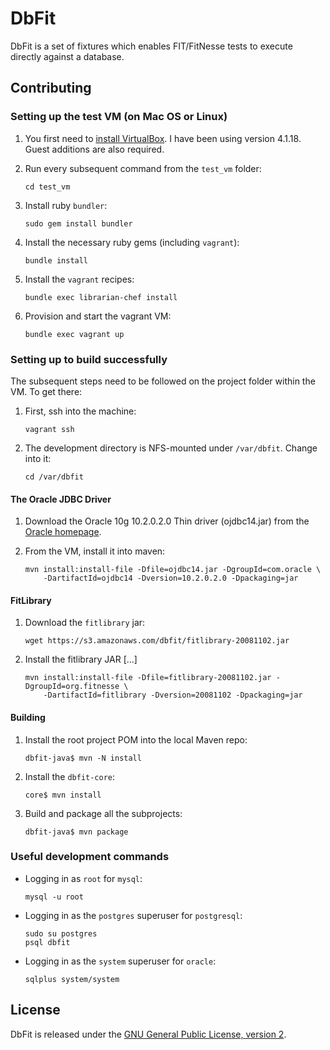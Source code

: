 # DbFit

DbFit is a set of fixtures which enables FIT/FitNesse tests to execute directly against a database.

## Contributing

### Setting up the test VM (on Mac OS or Linux)

1.  You first need to [install VirtualBox](https://www.virtualbox.org/wiki/Downloads). I have been using version 4.1.18. Guest additions are also required.

2.  Run every subsequent command from the `test_vm` folder:

        cd test_vm

3.  Install ruby `bundler`:

        sudo gem install bundler

4.  Install the necessary ruby gems (including `vagrant`):

        bundle install

5.  Install the `vagrant` recipes:

        bundle exec librarian-chef install

6.  Provision and start the vagrant VM:

        bundle exec vagrant up

### Setting up to build successfully

The subsequent steps need to be followed on the project folder within the VM. To get there:

 1. First, ssh into the machine:
        
        vagrant ssh

 2. The development directory is NFS-mounted under `/var/dbfit`. Change into it:

        cd /var/dbfit 

#### The Oracle JDBC Driver

1.  Download the Oracle 10g 10.2.0.2.0 Thin driver (ojdbc14.jar) from the [Oracle homepage](http://www.oracle.com/technetwork/database/features/jdbc/index-091264.html).

2.  From the VM, install it into maven:

        mvn install:install-file -Dfile=ojdbc14.jar -DgroupId=com.oracle \
            -DartifactId=ojdbc14 -Dversion=10.2.0.2.0 -Dpackaging=jar

#### FitLibrary 

1.  Download the `fitlibrary` jar:

        wget https://s3.amazonaws.com/dbfit/fitlibrary-20081102.jar

2.  Install the fitlibrary JAR [...]

        mvn install:install-file -Dfile=fitlibrary-20081102.jar -DgroupId=org.fitnesse \
            -DartifactId=fitlibrary -Dversion=20081102 -Dpackaging=jar

#### Building

1.  Install the root project POM into the local Maven repo:
    
        dbfit-java$ mvn -N install

2.  Install the `dbfit-core`:

        core$ mvn install

3.  Build and package all the subprojects:

        dbfit-java$ mvn package

### Useful development commands

 *  Logging in as `root` for `mysql`:

        mysql -u root

 *  Logging in as the `postgres` superuser for `postgresql`:

        sudo su postgres
        psql dbfit

 *  Logging in as the `system` superuser for `oracle`:

        sqlplus system/system

## License

DbFit is released under the [GNU General Public License, version 2](http://www.gnu.org/licenses/gpl-2.0.txt).
